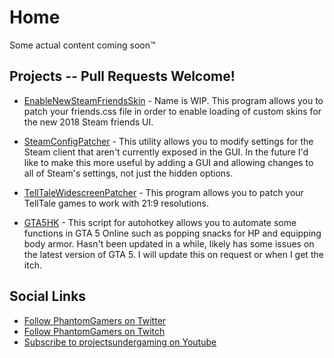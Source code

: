 # Home
Some actual content coming soon&trade;

## Projects -- Pull Requests Welcome!
* [EnableNewSteamFriendsSkin](https://github.com/PhantomGamers/EnableNewSteamFriendsSkin) - Name is WIP. This program allows you to patch your friends.css file in order to enable loading of custom skins for the new 2018 Steam friends UI.

* [SteamConfigPatcher](https://github.com/PhantomGamers/SteamConfigPatcher) - This utility allows you to modify settings for the Steam client that aren't currently exposed in the GUI. In the future I'd like to make this more useful by adding a GUI and allowing changes to all of Steam's settings, not just the hidden options.

* [TellTaleWidescreenPatcher](https://github.com/PhantomGamers/TellTaleWidescreenPatcher) - This program allows you to patch your TellTale games to work with 21:9 resolutions.

* [GTA5HK](https://github.com/PhantomGamers/GTA5HK) - This script for autohotkey allows you to automate some functions in GTA 5 Online such as popping snacks for HP and equipping body armor. Hasn't been updated in a while, likely has some issues on the latest version of GTA 5. I will update this on request or when I get the itch.


## Social Links
* [Follow PhantomGamers on Twitter](https://twitter.com/phantomgamers)  
* [Follow PhantomGamers on Twitch](https://twitch.tv/phantomgamers)
* [Subscribe to projectsundergaming on Youtube](https://youtube.com/projectsundergaming)
